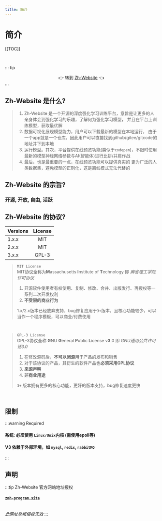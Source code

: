 ```yaml
---
title: 简介
---
```

# 简介
[[TOC]]

<br>

::: tip <div align="center">👉 转到 [Zh-Website](https://zmh-program.site/) 👈</div>
:::

## Zh-Website 是什么?
>1. Zh-Website 是一个开源的深度强化学习训练平台，意旨是让更多的人亲身体会到强化学习的乐趣，了解何为强化学习模型， 并且在平台上训练模型，获取最优解<br>
>2. 数据可视化展现模型能力，用户可以下载最新的模型在本地运行， 由于一个app就是一个仓库，因此用户可以直接找到github/gitee/gitcode的地址并下到本地 <br>
>3. 运行模型。其次，平台提供在线预览功能(类似于`codepen`)，不限时使用最新的模型神经网络参数与AI(智能体)进行比拼/并肩作战 <br>
>4. 最后，也是最重要的一点，在线预览功能可以提供真实的 更为广泛的人类数据集，避免模型的正则化，这是离线模式无法代替的 <br>

## Zh-Website 的宗旨?
### **开源**,  **开放**,  **自由**,  **活跃**


## Zh-Website 的协议?
| Versions | License |
|----------|:-------:|
| 1.x.x    |   MIT   |
| 2.x.x    |   MIT   |
| 3.x.x    |  GPL-3  |

> `MIT License` <br>
> MIT协议全称为**M**assachusetts **I**nstitute of **T**echnology 即 *麻省理工学院许可协议* <br>
> 1. 开源软件使用者有权使用、复制、修改、合并、出版发行、再授权等一系列二次开发权利 <br>
> 2. **不受限的商业行为** <br>
> 
> 1.x/2.x版本已经放弃支持，bug修复应用于`3+`版本，且核心功能较少，可以当作一个程序模板，可以商业/付费使用

<br>

> `GPL-3 License` <br>
> GPL-3协议全称 **G**NU **G**eneral **P**ublic **L**icense v**3**.0 即 *GNU通用公共许可证3.0* <br>
> 1. 在修改源码后，**不可以闭源**用于产品的发布和销售 <br>
> 2. 对于该协议的产品，其衍生的软件产品也**必须采用GPL协议** <br>
> 3. **来源声明** <br>
> 4. **非商业用途** <br>
> 
> `3+` 版本拥有更多的核心功能，更好的版本支持，bug修复速度更快
<br>

## 限制
:::warning Required
<br>

#### 系统: 必须使用 `Linux/Unix`内核 (需使用epoll等)<br>
#### V3 依赖于外部环境，如 **`mysql`**, **`redis`**, **`rabbitMQ`**

:::

## 声明
:::tip Zh-Website 官方网站地址授权
#### [`zmh-program.site`](https://zmh-program.site/)
<br>*此网址举报侵权无效*
:::
